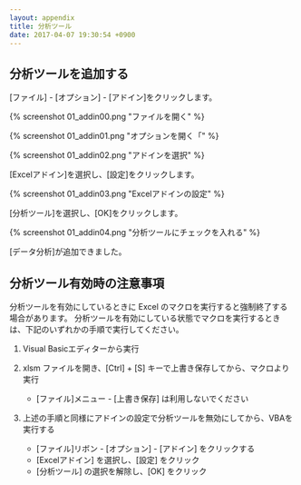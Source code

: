 ```yaml
---
layout: appendix
title: 分析ツール
date: 2017-04-07 19:30:54 +0900
---
```



分析ツールを追加する
--------------------------------

[ファイル] - [オプション] - [アドイン]をクリックします。

{% screenshot 01_addin00.png "ファイルを開く" %}

{% screenshot 01_addin01.png "オプションを開く「" %}

{% screenshot 01_addin02.png "アドインを選択" %}

[Excelアドイン]を選択し、[設定]をクリックします。

{% screenshot 01_addin03.png "Excelアドインの設定" %}

[分析ツール]を選択し、[OK]をクリックします。

{% screenshot 01_addin04.png "分析ツールにチェックを入れる" %}

[データ分析]が追加できました。


分析ツール有効時の注意事項
--------------------------

分析ツールを有効にしているときに Excel のマクロを実行すると強制終了する場合があります。
分析ツールを有効にしている状態でマクロを実行するときは、下記のいずれかの手順で実行してください。

1. Visual Basicエディターから実行

1. xlsm ファイルを開き、[Ctrl] + [S] キーで上書き保存してから、マクロより実行
    * [ファイル]メニュー - [上書き保存] は利用しないでください

1. 上述の手順と同様にアドインの設定で分析ツールを無効にしてから、VBAを実行する
    * [ファイル]リボン - [オプション] - [アドイン] をクリックする
    * [Excelアドイン] を選択し、[設定] をクリック
    * [分析ツール] の選択を解除し、[OK] をクリック

